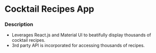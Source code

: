 

# Cocktail Recipes App



### Description

- Leverages React.js and Material UI to beatifully display thousands of cocktail recipes.
- 3rd party API is incorporated for accessing thousands of recipes.
  




